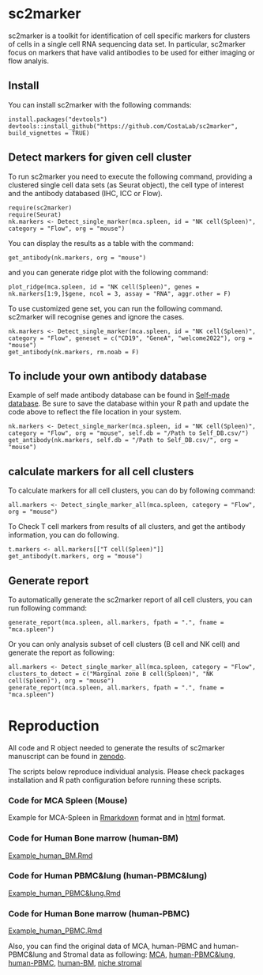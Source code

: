 # sc2marker

sc2marker is a toolkit for identification of cell specific markers for clusters of cells in a single cell RNA sequencing data set. In particular, sc2marker focus on markers that have valid antibodies to be used for either imaging or flow analyis.

## Install

You can install sc2marker with the following commands: 

```{r}
install.packages("devtools")
devtools::install_github("https://github.com/CostaLab/sc2marker", build_vignettes = TRUE)
```

## Detect markers for given cell cluster

To run sc2marker you need to execute the following command, providing a clustered single  cell data sets (as Seurat object), the cell type of interest and the antibody databased (IHC, ICC or Flow). 

```{r}
require(sc2marker)
require(Seurat)
nk.markers <- Detect_single_marker(mca.spleen, id = "NK cell(Spleen)", category = "Flow", org = "mouse")
```

You can display the results as a table with the command:

```{r}
get_antibody(nk.markers, org = "mouse")
```

and you can generate ridge plot with the following command:

```{r}
plot_ridge(mca.spleen, id = "NK cell(Spleen)", genes = nk.markers[1:9,]$gene, ncol = 3, assay = "RNA", aggr.other = F)
```

To use customized gene set, you can run the following command. sc2marker will recognise genes and ignore the cases.

```
nk.markers <- Detect_single_marker(mca.spleen, id = "NK cell(Spleen)", category = "Flow", geneset = c("CD19", "GeneA", "welcome2022"), org = "mouse")
get_antibody(nk.markers, rm.noab = F)
```

## To include your own antibody database

Example of self made antibody database can be found in [Self-made database](Self_DB.csv). Be sure to save the database within your R path and update the code above to reflect the file location in your system. 

```
nk.markers <- Detect_single_marker(mca.spleen, id = "NK cell(Spleen)", category = "Flow", org = "mouse", self.db = "/Path to Self_DB.csv/")
get_antibody(nk.markers, self.db = "/Path to Self_DB.csv/", org = "mouse")
```

## calculate markers for all cell clusters

To calculate markers for all cell clusters, you can do by following command:

```{r}
all.markers <- Detect_single_marker_all(mca.spleen, category = "Flow", org = "mouse")
```

To Check T cell markers from results of all clusters, and get the antibody information, you can do following.

```{r}
t.markers <- all.markers[["T cell(Spleen)"]]
get_antibody(t.markers, org = "mouse")
```

## Generate report

To automatically generate the sc2marker report of all cell clusters, you can run following command:

```{r}
generate_report(mca.spleen, all.markers, fpath = ".", fname = "mca.spleen")
```

Or you can only analysis subset of cell clusters (B cell and NK cell) and generate the report as following:

```{r}
all.markers <- Detect_single_marker_all(mca.spleen, category = "Flow", clusters_to_detect = c("Marginal zone B cell(Spleen)", "NK cell(Spleen)"), org = "mouse")
generate_report(mca.spleen, all.markers, fpath = ".", fname = "mca.spleen")
```

# Reproduction

All code and R object needed to generate the results of sc2marker manuscript can be found in [zenodo](https://zenodo.org/record/5854754#.YeknMf7MKUm).

The scripts below reproduce individual analysis. Please check packages installation and R path configuration before running these scripts.  

### Code for MCA Spleen (Mouse)
Example for MCA-Spleen in [Rmarkdown](Example_MCA_Spleen.Rmd) format and in [html](Example_MCA_Spleen.html) format.


### Code for Human Bone marrow (human-BM)
[Example_human_BM.Rmd](Example_human_BM.Rmd)

### Code for Human PBMC&lung (human-PBMC&lung)
[Example_human_PBMC&lung.Rmd](Example_human-PBMC&lung.Rmd)

### Code for Human Bone marrow (human-PBMC)
[Example_human_PBMC.Rmd](Example_human_PBMC.Rmd)

Also, you can find the original data of MCA, human-PBMC and human-PBMC&lung and Stromal data as following:
[MCA](https://figshare.com/articles/dataset/MCA_DGE_Data/5435866),
[human-PBMC&lung](https://archive.softwareheritage.org/browse/revision/1c7fcabb18a1971dc4d6e29bc3ed4f6f36b2361f/),
[human-PBMC](https://atlas.fredhutch.org/nygc/multimodal-pbmc/),
[human-BM](https://www.ncbi.nlm.nih.gov/geo/query/acc.cgi?acc=GSE128639),
[niche stromal](https://nicheview.shiny.embl.de/)



